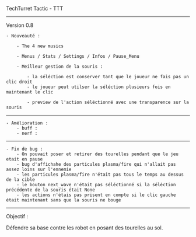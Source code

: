 TechTurret Tactic - TTT

---------------

Version 0.8


    - Nouveauté :

        - The 4 new musics

        - Menus / Stats / Settings / Infos / Pause_Menu

        - Meilleur gestion de la souris : 
            
            - la séléction est conserver tant que le joueur ne fais pas un clic droit
            - le joueur peut utilser la séléction plusieurs fois en maintenant le clic
            
            - preview de l'action séléctionné avec une transparence sur la souris

----------------

    - Amélioration :
        - buff :
        - nerf :
        
----------------

    - Fix de bug :
        - On pouvait poser et retirer des tourelles pendant que le jeu etait en pause
        - bug d'affichahe des particules plasma/fire qui n'allait pas assez loins sur l'ennemie
        - les particules plasma/fire n'était pas tous le temps au dessus de la cible
        - le bouton next_wave n'était pas séléctionné si la séléction précédente de la souris était None
        - les actions n'étais pas prisent en compte si le clic gauche était maintenant sans que la souris ne bouge
        
----------------


Objectif : 

Défendre sa base contre les robot en posant des tourelles au sol.
